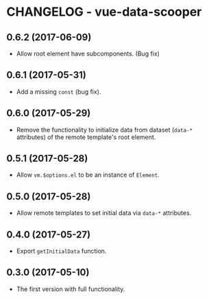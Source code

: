 # CHANGELOG - vue-data-scooper

## 0.6.2 (2017-06-09)

* Allow root element have subcomponents. (Bug fix)

## 0.6.1 (2017-05-31)

* Add a missing `const` (bug fix).

## 0.6.0 (2017-05-29)

* Remove the functionality to initialize data from dataset
  (`data-*` attributes) of the remote template's root element.

## 0.5.1 (2017-05-28)

* Allow `vm.$options.el` to be an instance of `Element`.

## 0.5.0 (2017-05-28)

* Allow remote templates to set initial data via `data-*` attributes.

## 0.4.0 (2017-05-27)

* Export `getInitialData` function.

## 0.3.0 (2017-05-10)

* The first version with full functionality.
